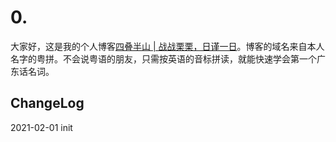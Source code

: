 # 0.
大家好，这是我的个人博客[四叠半山 | 战战栗栗，日谨一日](http://leigitwing.me/)。博客的域名来自本人名字的粤拼。不会说粤语的朋友，只需按英语的音标拼读，就能快速学会第一个广东话名词。


## ChangeLog

2021-02-01 init